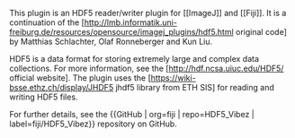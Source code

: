 This plugin is an HDF5 reader/writer plugin for [[ImageJ]] and [[Fiji]]. It is a continuation of the [http://lmb.informatik.uni-freiburg.de/resources/opensource/imagej_plugins/hdf5.html original code] by Matthias Schlachter, Olaf Ronneberger and Kun Liu.

HDF5 is a data format for storing extremely large and complex data collections. For more information, see the [http://hdf.ncsa.uiuc.edu/HDF5/ official website]. The plugin uses the [https://wiki-bsse.ethz.ch/display/JHDF5 jhdf5 library from ETH SIS] for reading and writing HDF5 files.

For further details, see the {{GitHub | org=fiji | repo=HDF5_Vibez | label=fiji/HDF5_Vibez}} repository on GitHub.
